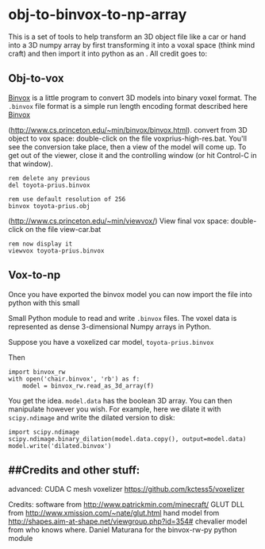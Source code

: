 # obj-to-binvox-to-np-array

This is a set of tools to help transform an 3D object file like a car or hand into a 3D numpy array by first transforming it into a voxal space (think mind craft) and then import it into python as an . All credit goes to:


## Obj-to-vox

[Binvox](http://www.cs.princeton.edu/~min/binvox/) is a little program to
convert 3D models into binary voxel format. The `.binvox` file format is a
simple run length encoding format described here [Binvox](http://www.cs.princeton.edu/~min/binvox/)

(http://www.cs.princeton.edu/~min/binvox/binvox.html).
convert from 3D object to vox space: double-click on the file voxprius-high-res.bat. You'll see the conversion take place, then a view of the model will come up. To get out of the viewer, close it and the controlling window (or hit Control-C in that window).

	rem delete any previous 
	del toyota-prius.binvox
	
	rem use default resolution of 256
	binvox toyota-prius.obj

(http://www.cs.princeton.edu/~min/viewvox/)
View final vox space: double-click on the file view-car.bat

	rem now display it
	viewvox toyota-prius.binvox

## Vox-to-np

Once you have exported the binvox model you can now import the file into python with this small  

Small Python module to read and write `.binvox` files. The voxel data is
represented as dense 3-dimensional Numpy arrays in Python.

Suppose you have a voxelized car model, `toyota-prius.binvox` 

Then

	import binvox_rw
	with open('chair.binvox', 'rb') as f:
    	model = binvox_rw.read_as_3d_array(f)

You get the idea. `model.data` has the boolean 3D array. You can then
manipulate however you wish. For example, here we dilate it with
`scipy.ndimage` and write the dilated version to disk:

	import scipy.ndimage
    scipy.ndimage.binary_dilation(model.data.copy(), output=model.data)
    model.write('dilated.binvox')


##Credits and other stuff:
-------------------------------------------
advanced: CUDA C mesh voxelizer
https://github.com/kctess5/voxelizer

Credits:
software from http://www.patrickmin.com/minecraft/
GLUT DLL from http://www.xmission.com/~nate/glut.html
hand model from http://shapes.aim-at-shape.net/viewgroup.php?id=354#
chevalier model from who knows where.
Daniel Maturana for the binvox-rw-py python module
